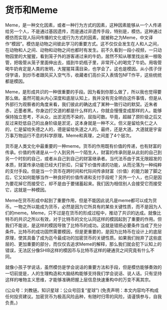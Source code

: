 # 货币和Meme

Meme，是一种文化因素，或者一种行为方式的因素，这种因素能够从一个人传递给另一个人，不是通过基因遗传，而是通过非遗传手段，特别是，模仿。这种通过模仿而实现人际间传播的文化或行为方式的因素，就被称之为Meme，中文译作“模因”。模仿是动物之间彼此学习的重要方式。这不仅仅会发生在人和人之间，在动物和人之间、动物和动物之间也都时有发生。前不久看到一段小视频，一只动物园里的大猩猩，看到笼子外的游客递过来的牛奶，居然不知从哪里找出来一根吸管，把吸管从笼子里面伸出去，插到牛奶瓶子里，非常开心的喝完了牛奶。用吸管喝牛奶肯定是人类的发明，大猩猩耳濡目染，也学会了。这也是模因。从小孩子伢伢学语，到炒币者跟风买入空气币，收藏者们高价买入表情包NFT作平，这些统统都是模因。

Meme，是形成共识的一种很重要的手段。因为看到你那么做了，所以我也觉得要那么做。虽然可能从内心深度和底层认知上，我并没有完全明白这件事情，但是从外部行为观察者的角度来看，我们彼此的确达成了某种一致行动的默契。近朱者赤，近墨者黑。你身边打交道的都是什么样的人，你就会慢慢变成那样的人。能够保持独立思考，不从众，出淤泥而不染的，屈指可数。毕竟，超越了原阶级之后又反过来贬低自己的出身阶级是淤泥，这本身就是一种不义。但义是留给失仁之人的，仁是留给失德之人的，德是留给失道之人的。最终，还是大道。大道就是宇宙万事万物运行不息的科学原理。Meme和真理，之间差了4个层次。

货币是人类文化中最重要的一种meme。货币的作用既有价值的传递，也有财富的传承。价值的传递是从一个人到另外一个陌生人，财富的传承则是从此刻的自己到另一个时刻的自己，或者从自己到自己的财富继承者。当代法币由于其无限超发的本质，财富传承功能已经大打折扣，只留下价值传递的功能，从而沦落为一种纯粹的支付手段。但是当一个货币在跨时间和代际间传承财富（价值）的能力跛了脚之后，它又如何能够当作一种良好的价值传递和支付手段呢？另外一个人，也只是因为要花掉它而接受它，却不是由于要储蓄起来。我们因为相信别人会接受它而接受它，这就是一种模因。

Meme在货币形成中起到了重要作用，但是不能因此说凡是meme都可以成为货币。一物之所以能成为货币，必然是因为它所具有的某些关键性质，而不是因为人们的meme。Meme，只不过是在货币的形成过程中，推动了共识的达成。就像比特币的共识之所以有效，对于比特币的文化认同这样的模因起到了重要的作用。但我们不能说，是这样的模因导致了比特币的成功。这就是错把必要条件当成了充分条件。比特币的成功固然需要模因，但是更重要的，是因为比特币在设计上的底层原理，使其具备了成为迄今最成功的加密货币的关键性质。如果我们抛弃了这些底层的、更加重要的部分，而仅仅去追求Meme的解释，那么我们就会犯下认知上的错误，无法区分像SHIB这样的模因币与比特币这样的硬通货之间究竟有什么不同。

就像小孩子学说话，虽然模仿是学会说话的重要方法和手段，但是模仿能够奏效的一切前提是，人的生理构造和大脑结构能够支持我们学会说话、说人话。只有坚持这样的唯物主义思维，才能够准确把握上层信息快速重构中的万变不离其宗。

\(公众号：刘教链。知识星球：公众号回复“星球”\)  \(免责声明：本文内容均不构成任何投资建议。加密货币为极高风险品种，有随时归零的风险，请谨慎参与，自我负责。\)

